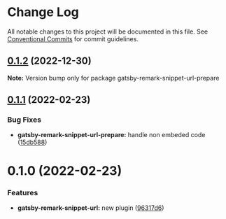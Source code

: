 # Change Log

All notable changes to this project will be documented in this file.
See [Conventional Commits](https://conventionalcommits.org) for commit guidelines.

## [0.1.2](https://github.com/adaltas/remark-gatsby-plugins/compare/gatsby-remark-snippet-url-prepare@0.1.1...gatsby-remark-snippet-url-prepare@0.1.2) (2022-12-30)

**Note:** Version bump only for package gatsby-remark-snippet-url-prepare





## [0.1.1](https://github.com/adaltas/remark-gatsby-plugins/compare/gatsby-remark-snippet-url-prepare@0.1.0...gatsby-remark-snippet-url-prepare@0.1.1) (2022-02-23)


### Bug Fixes

* **gatsby-remark-snippet-url-prepare:** handle non embeded code ([15db588](https://github.com/adaltas/remark-gatsby-plugins/commit/15db5887ce2636adc2e6eee1e6cc5a83dc31d666))





# 0.1.0 (2022-02-23)


### Features

* **gatsby-remark-snippet-url:** new plugin ([96317d6](https://github.com/adaltas/remark-gatsby-plugins/commit/96317d63d15b7d6dfd990ff6754feee1e22b680a))
